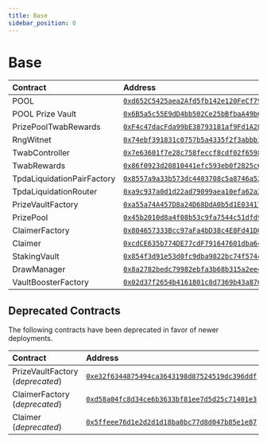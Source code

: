 ```yaml
---
title: Base
sidebar_position: 0
---
```


# Base

| Contract | Address |
| :--- | :--- |
| POOL | [`0xd652C5425aea2Afd5fb142e120FeCf79e18fafc3`](https://basescan.org/address/0xd652C5425aea2Afd5fb142e120FeCf79e18fafc3) |
| POOL Prize Vault | [`0x6B5a5c55E9dD4bb502Ce25bBfbaA49b69cf7E4dd`](https://basescan.org/token/0x6B5a5c55E9dD4bb502Ce25bBfbaA49b69cf7E4dd) |
| PrizePoolTwabRewards | [`0xF4c47dacFda99bE38793181af9Fd1A2Ec7576bBF`](https://basescan.org/address/0xF4c47dacFda99bE38793181af9Fd1A2Ec7576bBF) |
| RngWitnet | [`0x74ebf391831c0757b5a4335f2f3abbb1499d18f0`](https://basescan.org/address/0x74ebf391831c0757b5a4335f2f3abbb1499d18f0) |
| TwabController | [`0x7e63601f7e28c758feccf8cdf02f6598694f44c6`](https://basescan.org/address/0x7e63601f7e28c758feccf8cdf02f6598694f44c6) |
| TwabRewards | [`0x86f0923d20810441efc593eb0f2825c6bff2dc09`](https://basescan.org/address/0x86f0923d20810441efc593eb0f2825c6bff2dc09) |
| TpdaLiquidationPairFactory | [`0x8557a9a33b573dc4403708c5a8746a52648374ea`](https://basescan.org/address/0x8557a9a33b573dc4403708c5a8746a52648374ea) |
| TpdaLiquidationRouter | [`0xa9c937a0d1d22ad79099aea10efa62a270dfc22c`](https://basescan.org/address/0xa9c937a0d1d22ad79099aea10efa62a270dfc22c) |
| PrizeVaultFactory | [`0xa55a74A457D8a24D68DdA0b5d1E0341746d444Bf`](https://basescan.org/address/0xa55a74A457D8a24D68DdA0b5d1E0341746d444Bf) |
| PrizePool | [`0x45b2010d8a4f08b53c9fa7544c51dfd9733732cb`](https://basescan.org/address/0x45b2010d8a4f08b53c9fa7544c51dfd9733732cb) |
| ClaimerFactory | [`0x804657333Bcc97aFa4bD38c4E8Fd41D06E21c63c`](https://basescan.org/address/0x804657333Bcc97aFa4bD38c4E8Fd41D06E21c63c) |
| Claimer | [`0xcdCE635b774DE77cdF791647601dba64a75547ba`](https://basescan.org/address/0xcdCE635b774DE77cdF791647601dba64a75547ba) |
| StakingVault | [`0x854f3d91e53d0fc9dba9822bc74f574c7380436d`](https://basescan.org/address/0x854f3d91e53d0fc9dba9822bc74f574c7380436d) |
| DrawManager | [`0x8a2782bedc79982ebfa3b68b315a2ee40daf6ab0`](https://basescan.org/address/0x8a2782bedc79982ebfa3b68b315a2ee40daf6ab0) |
| VaultBoosterFactory | [`0x02d37f2654b4161801c8d7369b43a8762a31530e`](https://basescan.org/address/0x02d37f2654b4161801c8d7369b43a8762a31530e) |

## Deprecated Contracts

The following contracts have been deprecated in favor of newer deployments.

| Contract | Address |
| :--- | :--- |
| PrizeVaultFactory (*deprecated*) | [`0xe32f6344875494ca3643198d87524519dc396ddf`](https://basescan.org/address/0xe32f6344875494ca3643198d87524519dc396ddf) |
| ClaimerFactory (*deprecated*) | [`0xd58a04fc8d34ce6b3633bf81ee7d5d25c71401e3`](https://basescan.org/address/0xd58a04fc8d34ce6b3633bf81ee7d5d25c71401e3) |
| Claimer (*deprecated*) | [`0x5ffeee76d1e2d2d1d18ba0bc77d8d047b85e1e87`](https://basescan.org/address/0x5ffeee76d1e2d2d1d18ba0bc77d8d047b85e1e87) |